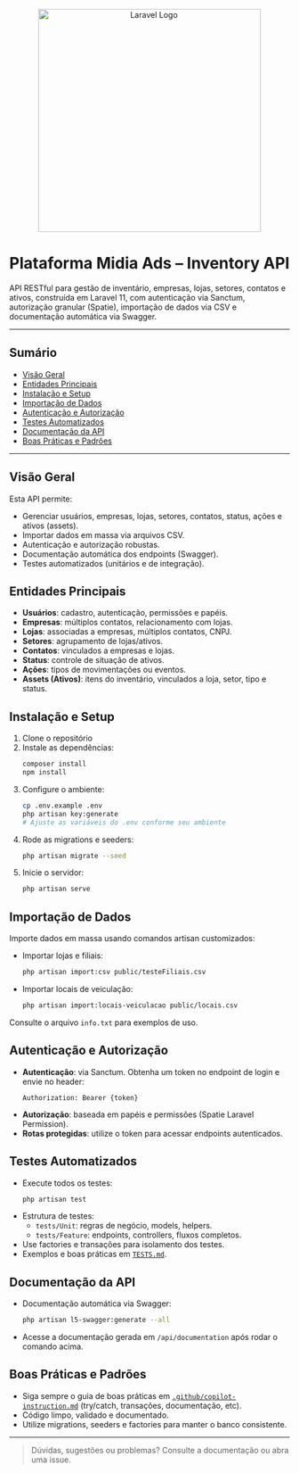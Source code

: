 <p align="center"><img src="https://raw.githubusercontent.com/laravel/art/master/logo-lockup/5%20SVG/2%20CMYK/1%20Full%20Color/laravel-logolockup-cmyk-red.svg" width="400" alt="Laravel Logo"></p>

# Plataforma Midia Ads – Inventory API

API RESTful para gestão de inventário, empresas, lojas, setores, contatos e ativos, construída em Laravel 11, com autenticação via Sanctum, autorização granular (Spatie), importação de dados via CSV e documentação automática via Swagger.

---

## Sumário
- [Visão Geral](#visão-geral)
- [Entidades Principais](#entidades-principais)
- [Instalação e Setup](#instalação-e-setup)
- [Importação de Dados](#importação-de-dados)
- [Autenticação e Autorização](#autenticação-e-autorização)
- [Testes Automatizados](#testes-automatizados)
- [Documentação da API](#documentação-da-api)
- [Boas Práticas e Padrões](#boas-práticas-e-padrões)

---

## Visão Geral
Esta API permite:
- Gerenciar usuários, empresas, lojas, setores, contatos, status, ações e ativos (assets).
- Importar dados em massa via arquivos CSV.
- Autenticação e autorização robustas.
- Documentação automática dos endpoints (Swagger).
- Testes automatizados (unitários e de integração).

## Entidades Principais
- **Usuários**: cadastro, autenticação, permissões e papéis.
- **Empresas**: múltiplos contatos, relacionamento com lojas.
- **Lojas**: associadas a empresas, múltiplos contatos, CNPJ.
- **Setores**: agrupamento de lojas/ativos.
- **Contatos**: vinculados a empresas e lojas.
- **Status**: controle de situação de ativos.
- **Ações**: tipos de movimentações ou eventos.
- **Assets (Ativos)**: itens do inventário, vinculados a loja, setor, tipo e status.

## Instalação e Setup
1. Clone o repositório
2. Instale as dependências:
   ```bash
   composer install
   npm install
   ```
3. Configure o ambiente:
   ```bash
   cp .env.example .env
   php artisan key:generate
   # Ajuste as variáveis do .env conforme seu ambiente
   ```
4. Rode as migrations e seeders:
   ```bash
   php artisan migrate --seed
   ```
5. Inicie o servidor:
   ```bash
   php artisan serve
   ```

## Importação de Dados
Importe dados em massa usando comandos artisan customizados:

- Importar lojas e filiais:
  ```bash
  php artisan import:csv public/testeFiliais.csv
  ```
- Importar locais de veiculação:
  ```bash
  php artisan import:locais-veiculacao public/locais.csv
  ```

Consulte o arquivo `info.txt` para exemplos de uso.

## Autenticação e Autorização
- **Autenticação**: via Sanctum. Obtenha um token no endpoint de login e envie no header:
  ```http
  Authorization: Bearer {token}
  ```
- **Autorização**: baseada em papéis e permissões (Spatie Laravel Permission).
- **Rotas protegidas**: utilize o token para acessar endpoints autenticados.

## Testes Automatizados
- Execute todos os testes:
  ```bash
  php artisan test
  ```
- Estrutura de testes:
  - `tests/Unit`: regras de negócio, models, helpers.
  - `tests/Feature`: endpoints, controllers, fluxos completos.
- Use factories e transações para isolamento dos testes.
- Exemplos e boas práticas em [`TESTS.md`](./TESTS.md).

## Documentação da API
- Documentação automática via Swagger:
  ```bash
  php artisan l5-swagger:generate --all
  ```
- Acesse a documentação gerada em `/api/documentation` após rodar o comando acima.

## Boas Práticas e Padrões
- Siga sempre o guia de boas práticas em [`.github/copilot-instruction.md`](..github/copilot-instruction.md) (try/catch, transações, documentação, etc).
- Código limpo, validado e documentado.
- Utilize migrations, seeders e factories para manter o banco consistente.

---

> Dúvidas, sugestões ou problemas? Consulte a documentação ou abra uma issue.
